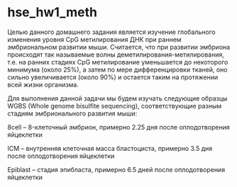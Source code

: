 # hse_hw1_meth

Целью данного домашнего задания является изучение глобального изменения уровня CpG метилирования ДНК при раннем эмбриональном развитии мыши. Считается, что при развитии эмбриона происходят так называемые волны деметилирования-метилирования, т.е. на ранних стадиях CpG метилирование уменьшается до некоторого минимума (около 25%), а затем по мере дифференцировки тканей, оно сильно увеличивается (около 90%) и остается таким на протяжении всей жизни организма.


Для выполнения данной задачи мы будем изучать следующие образцы WGBS (Whole genome bisulfite sequencing), соответствующие разным стадиям эмбрионального развития мыши:

8cell – 8-клеточный эмбрион, примерно 2.25 дня после оплодотворения яйцеклетки

ICM – внутренняя клеточная масса бластоциста, примерно 3.5 дня после оплодотворения яйцеклетки

Epiblast – стадия эпибласта, примерно 6.5 дней после оплодотворения яйцеклетки
